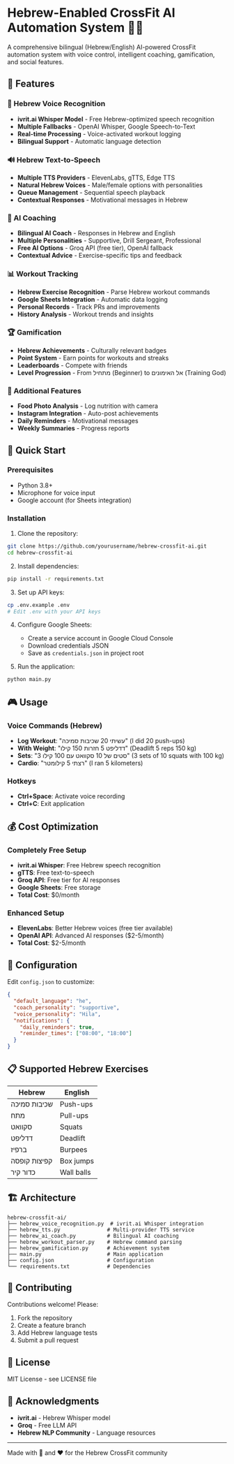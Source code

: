 # Hebrew-Enabled CrossFit AI Automation System 🏋️‍♂️

A comprehensive bilingual (Hebrew/English) AI-powered CrossFit automation system with voice control, intelligent coaching, gamification, and social features.

## 🌟 Features

### 🎤 Hebrew Voice Recognition
- **ivrit.ai Whisper Model** - Free Hebrew-optimized speech recognition
- **Multiple Fallbacks** - OpenAI Whisper, Google Speech-to-Text
- **Real-time Processing** - Voice-activated workout logging
- **Bilingual Support** - Automatic language detection

### 🔊 Hebrew Text-to-Speech
- **Multiple TTS Providers** - ElevenLabs, gTTS, Edge TTS
- **Natural Hebrew Voices** - Male/female options with personalities
- **Queue Management** - Sequential speech playback
- **Contextual Responses** - Motivational messages in Hebrew

### 🤖 AI Coaching
- **Bilingual AI Coach** - Responses in Hebrew and English
- **Multiple Personalities** - Supportive, Drill Sergeant, Professional
- **Free AI Options** - Groq API (free tier), OpenAI fallback
- **Contextual Advice** - Exercise-specific tips and feedback

### 📊 Workout Tracking
- **Hebrew Exercise Recognition** - Parse Hebrew workout commands
- **Google Sheets Integration** - Automatic data logging
- **Personal Records** - Track PRs and improvements
- **History Analysis** - Workout trends and insights

### 🏆 Gamification
- **Hebrew Achievements** - Culturally relevant badges
- **Point System** - Earn points for workouts and streaks
- **Leaderboards** - Compete with friends
- **Level Progression** - From מתחיל (Beginner) to אל האימונים (Training God)

### 📱 Additional Features
- **Food Photo Analysis** - Log nutrition with camera
- **Instagram Integration** - Auto-post achievements
- **Daily Reminders** - Motivational messages
- **Weekly Summaries** - Progress reports

## 🚀 Quick Start

### Prerequisites
- Python 3.8+
- Microphone for voice input
- Google account (for Sheets integration)

### Installation

1. Clone the repository:
```bash
git clone https://github.com/yourusername/hebrew-crossfit-ai.git
cd hebrew-crossfit-ai
```

2. Install dependencies:
```bash
pip install -r requirements.txt
```

3. Set up API keys:
```bash
cp .env.example .env
# Edit .env with your API keys
```

4. Configure Google Sheets:
   - Create a service account in Google Cloud Console
   - Download credentials JSON
   - Save as `credentials.json` in project root

5. Run the application:
```bash
python main.py
```

## 🎮 Usage

### Voice Commands (Hebrew)
- **Log Workout**: "עשיתי 20 שכיבות סמיכה" (I did 20 push-ups)
- **With Weight**: "דדליפט 5 חזרות 150 קילו" (Deadlift 5 reps 150 kg)
- **Sets**: "3 סטים של 10 סקוואט עם 100 קילו" (3 sets of 10 squats with 100 kg)
- **Cardio**: "רצתי 5 קילומטר" (I ran 5 kilometers)

### Hotkeys
- **Ctrl+Space**: Activate voice recording
- **Ctrl+C**: Exit application

## 💰 Cost Optimization

### Completely Free Setup
- **ivrit.ai Whisper**: Free Hebrew speech recognition
- **gTTS**: Free text-to-speech
- **Groq API**: Free tier for AI responses
- **Google Sheets**: Free storage
- **Total Cost**: $0/month

### Enhanced Setup
- **ElevenLabs**: Better Hebrew voices (free tier available)
- **OpenAI API**: Advanced AI responses ($2-5/month)
- **Total Cost**: $2-5/month

## 🔧 Configuration

Edit `config.json` to customize:

```json
{
  "default_language": "he",
  "coach_personality": "supportive",
  "voice_personality": "Hila",
  "notifications": {
    "daily_reminders": true,
    "reminder_times": ["08:00", "18:00"]
  }
}
```

## 📋 Supported Hebrew Exercises

| Hebrew | English |
|--------|---------|
| שכיבות סמיכה | Push-ups |
| מתח | Pull-ups |
| סקוואט | Squats |
| דדליפט | Deadlift |
| ברפיז | Burpees |
| קפיצות קופסה | Box jumps |
| כדור קיר | Wall balls |

## 🏗️ Architecture

```
hebrew-crossfit-ai/
├── hebrew_voice_recognition.py  # ivrit.ai Whisper integration
├── hebrew_tts.py               # Multi-provider TTS service
├── hebrew_ai_coach.py          # Bilingual AI coaching
├── hebrew_workout_parser.py    # Hebrew command parsing
├── hebrew_gamification.py      # Achievement system
├── main.py                     # Main application
├── config.json                 # Configuration
└── requirements.txt            # Dependencies
```

## 🤝 Contributing

Contributions welcome! Please:
1. Fork the repository
2. Create a feature branch
3. Add Hebrew language tests
4. Submit a pull request

## 📄 License

MIT License - see LICENSE file

## 🙏 Acknowledgments

- **ivrit.ai** - Hebrew Whisper model
- **Groq** - Free LLM API
- **Hebrew NLP Community** - Language resources

---

Made with 💪 and ❤️ for the Hebrew CrossFit community